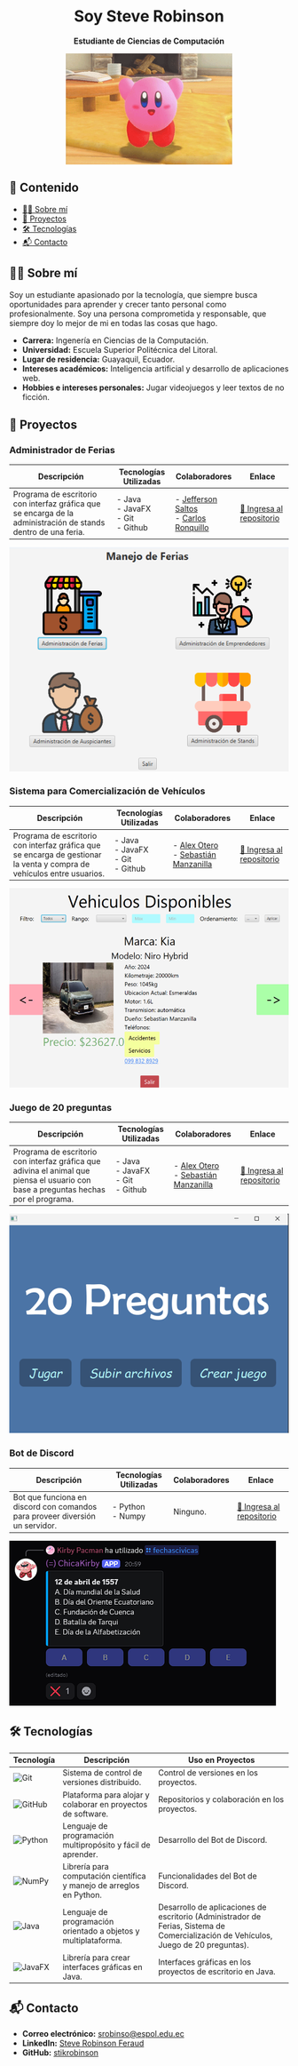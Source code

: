 <h1 style="text-align:center">Soy Steve Robinson</h1>
<p style="text-align:center; font-weight:bold; font-size:17">Estudiante de Ciencias de Computación</p>

<div style="display: flex; justify-content:center"><img src="saludo.gif" height="200" width="300"></div>

## 📑 Contenido

- [👨‍💻 Sobre mí](#-sobre-mí)
- [🚀 Proyectos](#-proyectos)
- [🛠️ Tecnologías](#%EF%B8%8F-tecnologías)
- [📬 Contacto](#-contacto)

## 👨‍💻 Sobre mí

Soy un estudiante apasionado por la tecnología, que siempre busca oportunidades para aprender y crecer tanto personal como profesionalmente. Soy una persona comprometida y responsable, que siempre doy lo mejor de mi en todas las cosas que hago.

- **Carrera:** Ingenería en Ciencias de la Computación.
- **Universidad:** Escuela Superior Politécnica del Litoral.
- **Lugar de residencia:** Guayaquil, Ecuador.
- **Intereses académicos:** Inteligencia artificial y desarrollo de aplicaciones web.
- **Hobbies e intereses personales:** Jugar videojuegos y leer textos de no ficción.

## 🚀 Proyectos

### Administrador de Ferias

| Descripción | Tecnologías Utilizadas | Colaboradores | Enlace |
| -------- | ------- | -------- | -------- |
|   Programa de escritorio con interfaz gráfica que se encarga de la administración de stands dentro de una feria.   |   - Java<br> - JavaFX<br> - Git<br> - Github  | - [Jefferson Saltos](https://github.com/rsaltos04)<br> - [Carlos Ronquillo](https://github.com/carrbrus)  |[🔗 Ingresa al repositorio](https://github.com/stikrobinson/POO-P3-G10) |

![Menú principal del administrador de ferias](AdministradorFerias.png)

### Sistema para Comercialización de Vehículos

| Descripción | Tecnologías Utilizadas | Colaboradores | Enlace | 
| -------- | ------- | -------- | -------- |
| Programa de escritorio con interfaz gráfica que se encarga de gestionar la venta y compra de vehículos entre usuarios. | - Java<br> - JavaFX<br> - Git<br> - Github | - [Alex Otero](https://github.com/alexoterol)<br> - [Sebastián Manzanilla](https://github.com/ManzanillaSebastian) | [🔗 Ingresa al repositorio](https://github.com/stikrobinson/Proyecto_Grupo_12) |

![Menú principal del sistema de comercialización](sistema_comercializacion.png)

### Juego de 20 preguntas

| Descripción | Tecnologías Utilizadas | Colaboradores | Enlace |
| -------- | ------- | -------- | -------- |
| Programa de escritorio con interfaz gráfica que adivina el animal que piensa el usuario con base a preguntas hechas por el programa. | - Java<br> - JavaFX<br> - Git<br> - Github | - [Alex Otero](https://github.com/alexoterol)<br> - [Sebastián Manzanilla](https://github.com/ManzanillaSebastian) |[🔗 Ingresa al repositorio](https://github.com/stikrobinson/Proyecto_Grupo_12) |

![Menú principal del juego de 20 preguntas](20_preguntas.png)

### Bot de Discord

| Descripción | Tecnologías Utilizadas | Colaboradores | Enlace |
| -------- | ------- | -------- | -------- |
| Bot que funciona en discord con comandos para proveer diversión un servidor. | - Python<br> - Numpy<br> | Ninguno. |[🔗 Ingresa al repositorio](https://github.com/stikrobinson/DiscordBot) |

![Captura del bot funcional en un servidor](usoBot.png)

## 🛠️ Tecnologías

| Tecnología | Descripción | Uso en Proyectos |
| -------- | ------- | -------- | 
| ![Git](https://img.shields.io/badge/git-%23F05033.svg?style=for-the-badge&logo=git&logoColor=white) | Sistema de control de versiones distribuido. | Control de versiones en los proyectos. |
| ![GitHub](https://img.shields.io/badge/github-%23121011.svg?style=for-the-badge&logo=github&logoColor=white) | Plataforma para alojar y colaborar en proyectos de software. | Repositorios y colaboración en los proyectos. |
| ![Python](https://img.shields.io/badge/python-3670A0?style=for-the-badge&logo=python&logoColor=ffdd54) | Lenguaje de programación multipropósito y fácil de aprender. | Desarrollo del Bot de Discord. |
| ![NumPy](https://img.shields.io/badge/numpy-%23013243.svg?style=for-the-badge&logo=numpy&logoColor=white) | Librería para computación científica y manejo de arreglos en Python. | Funcionalidades del Bot de Discord. |
| ![Java](https://img.shields.io/badge/java-%23ED8B00.svg?style=for-the-badge&logo=openjdk&logoColor=white) | Lenguaje de programación orientado a objetos y multiplataforma. | Desarrollo de aplicaciones de escritorio (Administrador de Ferias, Sistema de Comercialización de Vehículos, Juego de 20 preguntas). |
| ![JavaFX](https://img.shields.io/badge/javafx-%23FF0000.svg?style=for-the-badge&logo=javafx&logoColor=white) | Librería para crear interfaces gráficas en Java. | Interfaces gráficas en los proyectos de escritorio en Java. |


## 📬 Contacto

- **Correo electrónico:** srobinso@espol.edu.ec
- **LinkedIn:** [Steve Robinson Feraud](https://ec.linkedin.com/in/steve-robinson-feraud-33ab59174)
- **GitHub:** [stikrobinson](https://github.com/stikrobinson)
